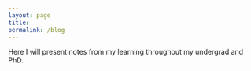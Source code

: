 ```yaml
---
layout: page
title: 
permalink: /blog
---
```


Here I will present notes from my learning throughout my undergrad and PhD.
